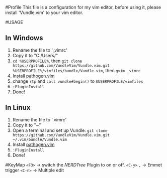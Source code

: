 #Profile
This file is a configuration for my vim editor, before using it, please install 'Vundle.vim' to your vim editor.

#USAGE

## In Windows
1. Rename the file to '_vimrc'
2. Copy it to "C:/Users/<Your name>"
3. `cd %USERPROFILE%`, then `git clone https://github.com/VundleVim/Vundle.vim.git %USERPROFILE%/vimfiles/bundle/Vundle.vim`, then `gvim _vimrc`
4. Install [pathogen.vim](https://github.com/tpope/vim-pathogen)
5. change `rtp` and `call vundle#begin()` to `$USERPROFILE/vimfiles`
6. `:PluginInstall`
7. Done!

## In Linux
1. Rename the file to '.vimrc'
2. Copy it to "~"
3. Open a terminal and set up Vundle: `git clone https://github.com/VundleVim/Vundle.vim.git ~/.vim/bundle/Vundle.vim`
4. Install [pathogen.vim](https://github.com/tpope/vim-pathogen)
5. `:PluginInstall`
6. Done!

#KeyMap
`<F3>` -> switch the *NERDTree* Plugin to on or off.
`<C-y>` `,` -> Emmet trigger
`<C-n>` -> Multiple edit
